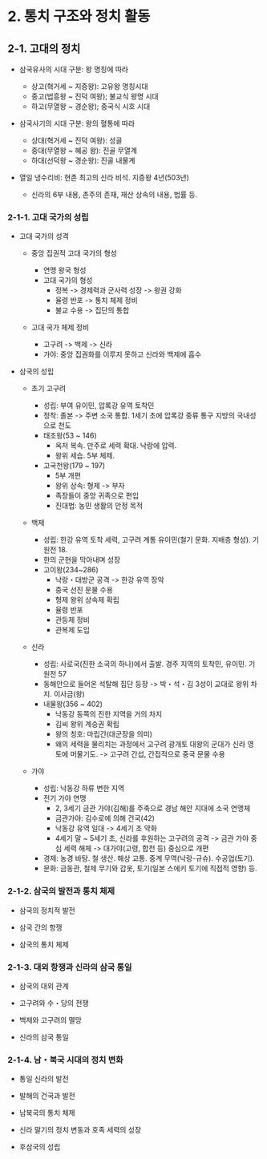 
# 2. 통치 구조와 정치 활동
## 2-1. 고대의 정치

- 삼국유사의 시대 구분: 왕 명칭에 따라
    - 상고(혁거세 ~ 지증왕): 고유왕 명칭시대
    - 중고(법흥왕 ~ 진덕 여왕); 불교식 왕명 시대
    - 하고(무열왕 ~ 경순왕); 중국식 시호 시대

- 삼국사기의 시대 구분: 왕의 혈통에 따라
    - 상대(혁거세 ~ 진덕 여왕): 성골
    - 중대(무열왕 ~ 혜공 왕): 진골 무열계
    - 하대(선덕왕 ~ 경순왕): 진골 내물계

- 열일 냉수리비: 현존 최고의 신라 비석. 지증왕 4년(503년)
    - 신라의 6부 내용, 촌주의 존재, 재산 상속의 내용, 법률 등. 

### 2-1-1. 고대 국가의 성립

- 고대 국가의 성격
    - 중앙 집권적 고대 국가의 형성
        - 연맹 왕국 형성
        - 고대 국가의 형성
            - 정복 -> 경제력과 군사력 성장 -> 왕권 강화
            - 율령 반포 -> 통치 체제 정비
            - 불교 수용 -> 집단의 통합

    - 고대 국가 체제 정비
        - 고구려 -> 백제 -> 신라
        - 가야: 중앙 집권화를 이루지 못하고 신라와 백제에 흡수

- 삼국의 성립
    - 초기 고구려
        - 성립: 부여 유이민, 압록강 유역 토착민
        - 정착: 졸본 -> 주변 소국 통합. 1세기 초에 압록강 중류 통구 지방의 국내성으로 천도
        - 태조왕(53 ~ 146)
            - 옥저 복속. 만주로 세력 확대. 낙랑에 압력.
            - 왕위 세습. 5부 체제.
        - 고국천왕(179 ~ 197)
            - 5부 개편
            - 왕위 상속: 형제 -> 부자
            - 족장들이 중앙 귀족으로 편입
            - 진대법: 농민 생활의 안정 목적

    - 백제
        - 성립: 한강 유역 토착 세력, 고구려 계통 유이민(철기 문화. 지배층 형성). 기원전 18. 
        - 한의 군현을 막아내며 성장
        - 고이왕(234~286)
            - 낙랑・대방군 공격 -> 한강 유역 장악
            - 중국 선진 문물 수용
            - 형제 왕위 상속제 확립
            - 율령 반포
            - 관등제 정비
            - 관복제 도입
    
    - 신라
        - 성립: 사로국(진한 소국의 하나)에서 출발. 경주 지역의 토착민, 유이민. 기원전 57
        - 동해안으로 들어온 석탈해 집단 등장 -> 박・석・김 3성이 교대로 왕위 차지. 이사금(왕)
        - 내물왕(356 ~ 402)
            - 낙동강 동쪽의 진한 지역을 거의 차지
            - 김씨 왕위 계승권 확립
            - 왕의 칭호: 마립간(대군장을 의미)
            - 왜의 세력을 물리치는 과정에서 고구려 광개토 대왕의 군대가 신라 영토에 머물기도. -> 고구려 간섭, 간접적으로 중국 문물 수용

    - 가야
        - 성립: 낙동강 하류 변한 지역
        - 전기 가야 연맹
            - 2, 3세기 금관 가야(김해)를 주축으로 경남 해안 지대에 소국 연맹체
            - 금관가야: 김수로에 의해 건국(42)
            - 낙동강 유역 일대 -> 4세기 초 약화
            - 4세기 말 ~ 5세기 초, 신라를 후원하는 고구려의 공격 -> 금관 가야 중심 세력 해체 -> 대가야(고령, 합천 등) 중심으로 개편
        - 경제: 농경 바탕. 철 생산. 해상 교통. 중계 무역(낙랑-규슈). 수공업(토기).
        - 문화: 금동관, 철제 무기와 갑옷, 토기(일본 스에키 토기에 직접적 영향) 등.


### 2-1-2. 삼국의 발전과 통치 체제

- 삼국의 정치적 발전

- 삼국 간의 항쟁

- 삼국의 통치 체제

### 2-1-3. 대외 항쟁과 신라의 삼국 통일

- 삼국의 대외 관계

- 고구려와 수・당의 전쟁

- 백제와 고구려의 멸망

- 신라의 삼국 통일

### 2-1-4. 남・북국 시대의 정치 변화

- 통일 신라의 발전

- 발해의 건국과 발전

- 남북국의 통치 체제

- 신라 말기의 정치 변동과 호족 세력의 성장

- 후삼국의 성립

